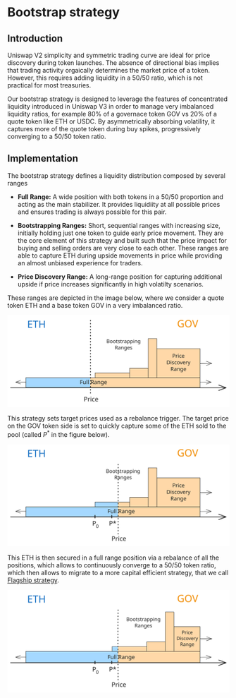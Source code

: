 # Bootstrap strategy

## Introduction

Uniswap V2 simplicity and symmetric trading curve are ideal for price discovery during token launches. The absence of directional bias implies that trading activity orgaically determines the market price of a token. However, this requires adding liquidity in a 50/50 ratio, which is not practical for most treasuries.

Our bootstrap strategy is designed to leverage the features of concentrated liquidity introduced in Uniswap V3 in order to manage very imbalanced liquidity ratios, for example 80% of a governace token GOV vs 20% of a quote token like ETH or USDC. By asymmetrically absorbing volatility, it captures more of the quote token during buy spikes, progressively converging to a 50/50 token ratio.

## Implementation

The bootstrap strategy defines a liquidity distribution composed by several ranges

- **Full Range:** A wide position with both tokens in a 50/50 proportion and acting as the main stabilizer. It provides liquidiity at all possible prices and ensures trading is always possible for this pair.

- **Bootstrapping Ranges:** Short, sequential ranges with increasing size, initially holding just one token to guide early price movement. They are the core element of this strategy and built such that the price impact for buying and selling orders are very close to each other. These ranges are able to capture ETH during upside movements in price while providing an almost unbiased experience for traders.

- **Price Discovery Range:** A long-range position for capturing additional upside if price increases significantly in high volatilty scenarios.

These ranges are depicted in the image below, where we consider a quote token ETH and a base token GOV in a very imbalanced ratio. 

<p align="center">
   <img src="../../../img/bootstrap_1.svg" alt="nft" width="600" class="img-svg"/>
</p>

This strategy sets target prices used as a rebalance trigger. The target price on the GOV token side is set to quickly capture some of the ETH sold to the pool (called $P^*$ in the figure below).

<p align="center">
   <img src="../../../img/bootstrap_2.svg" alt="nft" width="600" class="img-svg"/>
</p>

This ETH is then secured in a full range position via a rebalance of all the positions, which allows to continuously converge to a 50/50 token ratio, which then allows to migrate to a more capital efficient strategy, that we call [Flagship strategy](flagship.md).

<p align="center">
   <img src="../../../img/bootstrap_3.svg" alt="nft" width="600" class="img-svg"/>
</p>



